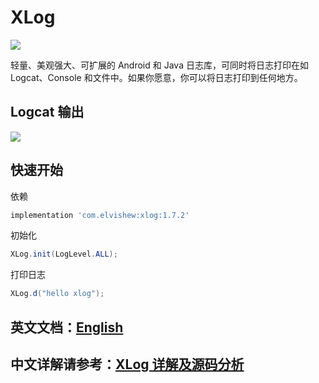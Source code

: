 # XLog
![](https://travis-ci.org/elvishew/xLog.svg?branch=master)

轻量、美观强大、可扩展的 Android 和 Java 日志库，可同时将日志打印在如 Logcat、Console 和文件中。如果你愿意，你可以将日志打印到任何地方。

## Logcat 输出

![](https://github.com/elvishew/XLog/blob/master/images/logcat-output.png)

## 快速开始

依赖

```groovy
implementation 'com.elvishew:xlog:1.7.2'
```

初始化

```java
XLog.init(LogLevel.ALL);
```

打印日志

```java
XLog.d("hello xlog");
```

## 英文文档：[English](https://github.com/elvishew/XLog/blob/master/README.md)

## 中文详解请参考：[XLog 详解及源码分析](https://www.jianshu.com/p/15ff181cc2f8)

